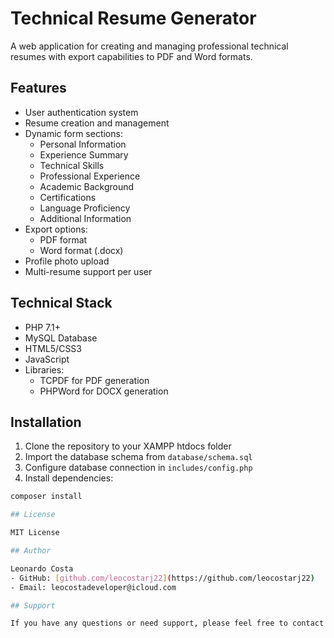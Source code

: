 # Technical Resume Generator

A web application for creating and managing professional technical resumes with export capabilities to PDF and Word formats.

## Features

- User authentication system
- Resume creation and management
- Dynamic form sections:
  - Personal Information
  - Experience Summary
  - Technical Skills
  - Professional Experience
  - Academic Background
  - Certifications
  - Language Proficiency
  - Additional Information
- Export options:
  - PDF format
  - Word format (.docx)
- Profile photo upload
- Multi-resume support per user

## Technical Stack

- PHP 7.1+
- MySQL Database
- HTML5/CSS3
- JavaScript
- Libraries:
  - TCPDF for PDF generation
  - PHPWord for DOCX generation

## Installation

1. Clone the repository to your XAMPP htdocs folder
2. Import the database schema from `database/schema.sql`
3. Configure database connection in `includes/config.php`
4. Install dependencies:
```bash
composer install

## License

MIT License

## Author

Leonardo Costa
- GitHub: [github.com/leocostarj22](https://github.com/leocostarj22)
- Email: leocostadeveloper@icloud.com

## Support

If you have any questions or need support, please feel free to contact the author or open an issue on GitHub.